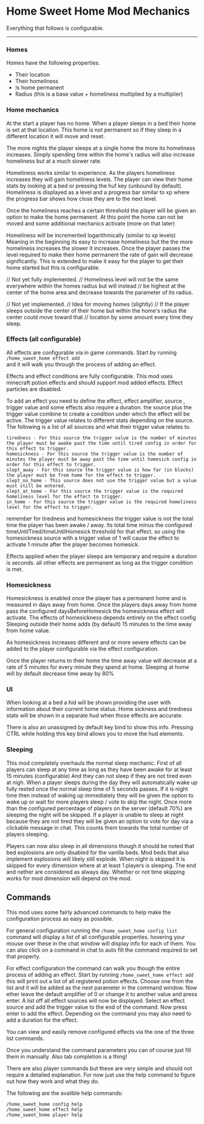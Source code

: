 # Home Sweet Home Mod Mechanics

Everything that follows is configurable.

---

### Homes

Homes have the following properties.
- Their location
- Their homeliness
- Is home permanent
- Radius (this is a base value + homeliness multiplied by a multiplier)

### Home mechanics
At the start a player has no home.
When a player sleeps in a bed their home is set at that location.
This home is not permanent so if they sleep in a different location it will move and reset.

The more nights the player sleeps at a single home the more its homeliness increases.
Simply spending time within the home's radius will also increase homeliness but at a much slower rate.

Homeliness works similar to experience. As the players homeliness increases they will gain homeliness levels.
The player can view their home stats by looking at a bed or pressing the huf key (unbound by default).
Homeliness is displayed as a level and a progress bar similar to xp where the progress bar shows how close they are to the next level.

Once the homeliness reaches a certain threshold the player will be given an option to make the home permanent.
At this point the home can not be moved and some additional mechanics activate (more on that later)

Homeliness will be incremented logarithmically (similar to xp levels)
Meaning in the beginning its easy to increase homeliness but the the more 
homeliness increases the slower it increases. Once the player passes the level required
to make their home permanent the rate of gain will decrease significantly.
This is extended to make it easy for the player to get their home started but this is configurable. 

// Not yet fully implemented. 
// Homeliness level will not be the same everywhere within the homes radius but will instead
// be highest at the center of the home area and decrease towards the parameter of its radius.

// Not yet implemented. 
// Idea for moving homes (slightly)
// If the player sleeps outside the center of their home but within the home's radius the center could move toward that 
// location by some amount every time they sleep.

### Effects (all configurable)
All effects are configurable via in game commands. Start by running ``/home_sweet_home effect add``<br>
and it will walk you through the process of adding an effect.

Effects and effect conditions are fully configurable.
This mod uses minecraft potion effects and should support mod added effects.
Effect particles are disabled.

To add an effect you need to define the effect, effect amplifier, source , trigger value and some effects also require a duration.
the source plus the trigger value combine to create a condition under which the effect will be active.
The trigger value relates to different stats depending on the source.
The following is a list of all sources and what their trigger value relates to.

```
tiredness - For this source the trigger value is the number of minutes the player must be awake past the time until tired config in order for this effect to trigger. 
homesickness - For this source the trigger value is the number of minutes the player must be away past the time until homesick config in order for this effect to trigger.
slept_away - For this source the trigger value is how far (in blocks) the player must be from home for the effect to trigger.
slept_no_home - This source does not use the trigger value but a value must still be entered.
slept_at_home - For this source the trigger value is the required homeliness level for the effect to trigger.
in_home - For this source the trigger value is the required homeliness level for the effect to trigger.
```

remember for tiredness and homesickness the trigger value is not the total time the player has been awake / away. 
Its total time minus the configured timeUntilTired/timeUntilHomesick threshold for that effect.
so using the homesickness source with a trigger value of 1 will cause the effect to activate 1 minute after the player becomes homesick.

Effects applied when the player sleeps are temporary and require a duration is seconds. all other effects are permanent as long as the 
trigger condition is met.

### Homesickness
Homesickness is enabled once the player has a permanent home and is measured in days away from home.
Once the players days away from home pass the configured daysBeforeHomesick the homesickness effect will activate.
The effects of homesickness depends entirely on the effect config
Sleeping outside their home adds (by default) 15 minutes to the time away from home value.

As homesickness increases different and or more severe effects can be added to the player configurable via the effect configuration. 

Once the player returns to their home the time away value will decrease at a rate of 5 minutes for every minute they spend at home.
Sleeping at home will by default decrease time away by 80%

### UI
When looking at a bed a hid will be shown providing the user with information about their current home status.
Home sickness and tiredness stats will be shown in a separate hud when those effects are accurate.

There is also an unassigned by default key bind to show this info. Pressing CTRL while holding this key bind allows you
to move the hud elements.

### Sleeping
This mod completely overhauls the normal sleep mechanic. 
First of all players can sleep at any time as long as they have been awake for at least 15 minutes (configurable)
And they can not sleep if they are not tired even at nigh.
When a player sleeps during the day they will automatically wake up fully rested once the normal sleep time of 5 seconds passes.
If it is night time then instead of waking up immediately they will be given the option to wake up or wait for more players sleep / vote
to skip the night.
Once more than the configured percentage of players on the server (default 70%) are sleeping the night will be skipped.
If a player is unable to sleep at night because they are not tired they will be given an option to vote for day
via a clickable message in chat. This counts them towards the total number of players sleeping.

Players can now also sleep in all dimensions though it should be noted that bed explosions are only disabled
for the vanilla beds. Mod beds that also implement explosions will likely still explode.
When night is skipped it is skipped for every dimension where at at least 1 players is sleeping.
The end and nether are considered as always day. Whether or not time skipping works for mod dimension 
will depend on the mod.

## Commands

This mod uses some fairly advanced commands to help make the configuration process as easy as possible.

For general configuration running the `/home_sweet_home config list` command will display a list of all
configurable properties. hovering your mouse over these in the chat window will display info for each of them.
You can also click on a command in chat to auto fill the command required to set that property.

For effect configuration the command can walk you though the entire process of adding an effect.
Start by running `/home_sweet_home effect add` this will print out a list of all registered potion effects.
Choose one from the list and it will be added as the next parameter in the command window. Now ether leave the default
amplifier of 0 or change it to another value and press enter. A list off all effect sources will now be displayed. 
Select an effect source and add the trigger value to the end of the command. Now press enter to add the effect.
Depending on the command you may also need to add a duration for the effect.

You can view and easily remove configured effects via the one of the three list commands.

Once you understand the command parameters you can of course just fill them in manually. Also tab completion is a thing!

There are also player commands but these are very simple and should not require a detailed explanation. 
For now just use the help command to figure out how they work and what they do.

The following are the avalible help commands:<br>

`/home_sweet_home config help`<br>
`/home_sweet_home effect help`<br>
`/home_sweet_home player help`<br>
 
